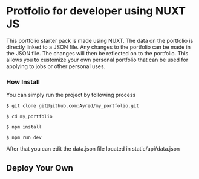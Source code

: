 # Protfolio for developer using NUXT JS

This portfolio starter pack is made using NUXT. The data on the portfolio is directly linked to a JSON file. Any changes to the portfolio can be made in the JSON file. The changes will then be reflected on to the portfolio.
This allows you to customize your own personal portfolio that can be used for applying to jobs or other personal uses.

### How Install

You can simply run the project by following process

```shell
$ git clone git@github.com:Ayred/my_portfolio.git
```

```shell
$ cd my_portfolio
```

```shell
$ npm install
```

```shell
$ npm run dev
```

After that you can edit the data.json file located in static/api/data.json

## Deploy Your Own
